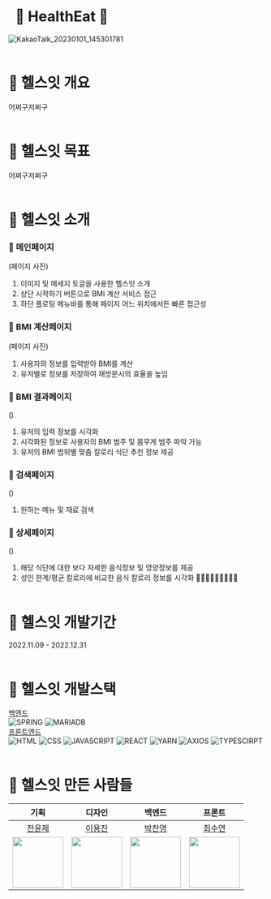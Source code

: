 # &nbsp;&nbsp;🥗 HealthEat 🥗  
![KakaoTalk_20230101_145301781](https://user-images.githubusercontent.com/91241596/210163486-4fd1b324-7de8-4428-9f8f-c158252e74e9.jpg)
<br/><br/>

# 🥕 헬스잇 개요
어쩌구저쩌구
<br/><br/>

# 🍠 헬스잇 목표 
어쩌구저쩌구
<br/><br/>

# 🍌 헬스잇 소개
### 🍓 메인페이지
(페이지 사진)
1. 이미지 및 메세지 토글을 사용한 헬스잇 소개
2. 상단 시작하기 버튼으로 BMI 계산 서비스 접근
3. 하단 플로팅 메뉴바를 통해 페이지 어느 위치에서든 빠른 접근성

### 🍊 BMI 계산페이지
(페이지 사진)
1. 사용자의 정보를 입력받아 BMI를 계산
2. 유저별로 정보를 저장하여 재방문시의 효율을 높임

### 🍋 BMI 결과페이지
()
1. 유저의 입력 정보를 시각화
2. 시각화된 정보로 사용자의 BMI 범주 및 몸무게 범주 파악 가능
3. 유저의 BMI 범위별 맞춤 칼로리 식단 추천 정보 제공

### 🍐 검색페이지
() 
1. 원하는 메뉴 및 재료 검색 

### 🍆 상세페이지
()
1. 해당 식단에 대한 보다 자세한 음식정보 및 영양정보를 제공
2. 성인 한계/평균 칼로리에 비교한 음식 칼로리 정보를 시각화 
🥕🍠🍌🌽🥑🥒🥬🥦🥔
<br/><br/>

# 🌽 헬스잇 개발기간
2022.11.09 - 2022.12.31
<br/><br/>

# 🥑 헬스잇 개발스택
[백엔드](https://github.com/HealthIt/backend)  
![SPRING](https://img.shields.io/badge/spring-ededed?style=for-the-badge&logo=spring&logoColor=#6DB33F)
![MARIADB](https://img.shields.io/badge/mariaDB-ededed?style=for-the-badge&logo=mariadb&logoColor=003545)  
[프론트엔드](https://github.com/HealthIt/frontend)  
![HTML](https://img.shields.io/badge/html-ededed?style=for-the-badge&logo=html5&logoColor=E34F26)
![CSS](https://img.shields.io/badge/css-ededed?style=for-the-badge&logo=css3&logoColor=1572B6)
![JAVASCRIPT](https://img.shields.io/badge/javaScript-ededed?style=for-the-badge&logo=javaScript&logoColor=F7DF1E)
![REACT](https://img.shields.io/badge/react-ededed?style=for-the-badge&logo=react&logoColor=61DAFB)
![YARN](https://img.shields.io/badge/yarn-ededed?style=for-the-badge&logo=yarn&logoColor=2C8EBB)
![AXIOS](https://img.shields.io/badge/Axios-ededed?style=for-the-badge&logo=Axios&logoColor=5A29E4)
![TYPESCIRPT](https://img.shields.io/badge/typeScript-ededed?style=for-the-badge&logo=typeScript&logoColor=#3178C6)
<br/><br/>

# 🥦 헬스잇 만든 사람들
|**기획**|**디자인**|**백엔드**|**프론트**|
|:--------:|:--------:|:--------:|:--------:|
|[전윤제](https://github.com/YoonjJun)|[이용진](https://github.com/nadoyong)|[박찬영](https://github.com/cyPark95)|[최수연](https://github.com/boksooni)|
|<img src="https://user-images.githubusercontent.com/91241596/204545736-e628754d-74f6-45a9-b5fa-bf13468e27a6.png" width="100"/>|<img src="https://user-images.githubusercontent.com/91241596/204545736-e628754d-74f6-45a9-b5fa-bf13468e27a6.png" width="100"/>|<img src="https://user-images.githubusercontent.com/91241596/204545736-e628754d-74f6-45a9-b5fa-bf13468e27a6.png" width="100"/>|<img src="https://user-images.githubusercontent.com/91241596/204545736-e628754d-74f6-45a9-b5fa-bf13468e27a6.png" width="100"/>|

